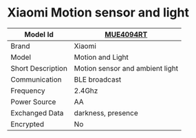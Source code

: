 # Xiaomi Motion sensor and light

|Model Id|[MUE4094RT](https://github.com/theengs/decoder/blob/development/src/devices/MUE4094RT_json.h)|
|-|-|
|Brand|Xiaomi|
|Model|Motion and Light|
|Short Description|Motion sensor and ambient light|
|Communication|BLE broadcast|
|Frequency|2.4Ghz|
|Power Source|AA|
|Exchanged Data|darkness, presence|
|Encrypted|No|
